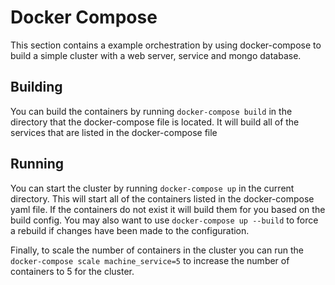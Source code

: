 # Docker Compose

This section contains a example orchestration by using docker-compose to build a
simple cluster with a web server, service and mongo database.

## Building

You can build the containers by running `docker-compose build` in the directory
that the docker-compose file is located. It will build all of the services that
are listed in the docker-compose file

## Running

You can start the cluster by running `docker-compose up` in the current directory.
This will start all of the containers listed in the docker-compose yaml file. If
the containers do not exist it will build them for you based on the build config.
You may also want to use `docker-compose up --build` to force a rebuild if changes
have been made to the configuration.

Finally, to scale the number of containers in the cluster you can run the
`docker-compose scale machine_service=5` to increase the number of containers to
5 for the cluster.
